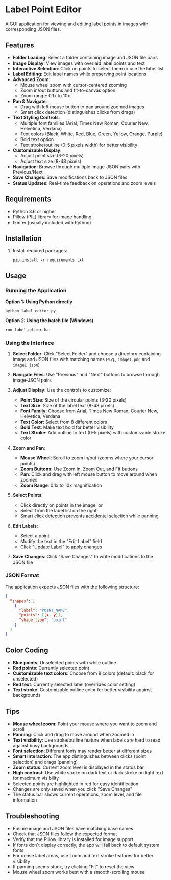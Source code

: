 # Label Point Editor

A GUI application for viewing and editing label points in images with corresponding JSON files.

## Features

- **Folder Loading**: Select a folder containing image and JSON file pairs
- **Image Display**: View images with overlaid label points and text
- **Interactive Selection**: Click on points to select them or use the label list
- **Label Editing**: Edit label names while preserving point locations
- **Advanced Zoom**: 
  - Mouse wheel zoom with cursor-centered zooming
  - Zoom in/out buttons and fit-to-canvas option
  - Zoom range: 0.1x to 10x
- **Pan & Navigate**: 
  - Drag with left mouse button to pan around zoomed images
  - Smart click detection (distinguishes clicks from drags)
- **Text Styling Controls**:
  - Multiple font families (Arial, Times New Roman, Courier New, Helvetica, Verdana)
  - Text colors (Black, White, Red, Blue, Green, Yellow, Orange, Purple)
  - Bold text option
  - Text stroke/outline (0-5 pixels width) for better visibility
- **Customizable Display**: 
  - Adjust point size (3-20 pixels)
  - Adjust text size (8-48 pixels)
- **Navigation**: Browse through multiple image-JSON pairs with Previous/Next
- **Save Changes**: Save modifications back to JSON files
- **Status Updates**: Real-time feedback on operations and zoom levels

## Requirements

- Python 3.6 or higher
- Pillow (PIL) library for image handling
- tkinter (usually included with Python)

## Installation

1. Install required packages:
   ```
   pip install -r requirements.txt
   ```

## Usage

### Running the Application

**Option 1: Using Python directly**
```
python label_editor.py
```

**Option 2: Using the batch file (Windows)**
```
run_label_editor.bat
```

### Using the Interface

1. **Select Folder**: Click "Select Folder" and choose a directory containing image and JSON files with matching names (e.g., `image1.png` and `image1.json`)

2. **Navigate Files**: Use "Previous" and "Next" buttons to browse through image-JSON pairs

3. **Adjust Display**: Use the controls to customize:
   - **Point Size**: Size of the circular points (3-20 pixels)
   - **Text Size**: Size of the label text (8-48 pixels)
   - **Font Family**: Choose from Arial, Times New Roman, Courier New, Helvetica, Verdana
   - **Text Color**: Select from 8 different colors
   - **Bold Text**: Make text bold for better visibility
   - **Text Stroke**: Add outline to text (0-5 pixels) with customizable stroke color

4. **Zoom and Pan**:
   - **Mouse Wheel**: Scroll to zoom in/out (zooms where your cursor points)
   - **Zoom Buttons**: Use Zoom In, Zoom Out, and Fit buttons
   - **Pan**: Click and drag with left mouse button to move around when zoomed
   - **Zoom Range**: 0.1x to 10x magnification

5. **Select Points**: 
   - Click directly on points in the image, or
   - Select from the label list on the right
   - Smart click detection prevents accidental selection while panning

6. **Edit Labels**:
   - Select a point
   - Modify the text in the "Edit Label" field
   - Click "Update Label" to apply changes

7. **Save Changes**: Click "Save Changes" to write modifications to the JSON file

### JSON Format

The application expects JSON files with the following structure:
```json
{
  "shapes": [
    {
      "label": "POINT_NAME",
      "points": [[x, y]],
      "shape_type": "point"
    }
  ]
}
```

## Color Coding

- **Blue points**: Unselected points with white outline
- **Red points**: Currently selected point
- **Customizable text colors**: Choose from 8 colors (default: black for unselected)
- **Red text**: Currently selected label (overrides color setting)
- **Text stroke**: Customizable outline color for better visibility against backgrounds

## Tips

- **Mouse wheel zoom**: Point your mouse where you want to zoom and scroll
- **Panning**: Click and drag to move around when zoomed in
- **Text visibility**: Use stroke/outline feature when labels are hard to read against busy backgrounds
- **Font selection**: Different fonts may render better at different sizes
- **Smart interaction**: The app distinguishes between clicks (point selection) and drags (panning)
- **Zoom status**: Current zoom level is displayed in the status bar
- **High contrast**: Use white stroke on dark text or dark stroke on light text for maximum visibility
- Selected points are highlighted in red for easy identification
- Changes are only saved when you click "Save Changes"
- The status bar shows current operations, zoom level, and file information

## Troubleshooting

- Ensure image and JSON files have matching base names
- Check that JSON files follow the expected format
- Verify that the Pillow library is installed for image support
- If fonts don't display correctly, the app will fall back to default system fonts
- For dense label areas, use zoom and text stroke features for better visibility
- If panning seems stuck, try clicking "Fit" to reset the view
- Mouse wheel zoom works best with a smooth-scrolling mouse

